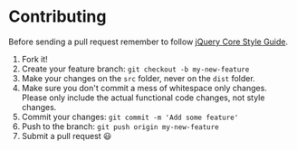 # Contributing

Before sending a pull request remember to follow [jQuery Core Style Guide](http://contribute.jquery.org/style-guide/js/).

1. Fork it!
2. Create your feature branch: `git checkout -b my-new-feature`
3. Make your changes on the `src` folder, never on the `dist` folder.
4. Make sure you don't commit a mess of whitespace only changes. Please only include the actual functional code changes, not style changes.
5. Commit your changes: `git commit -m 'Add some feature'`
6. Push to the branch: `git push origin my-new-feature`
7. Submit a pull request :smiley:
